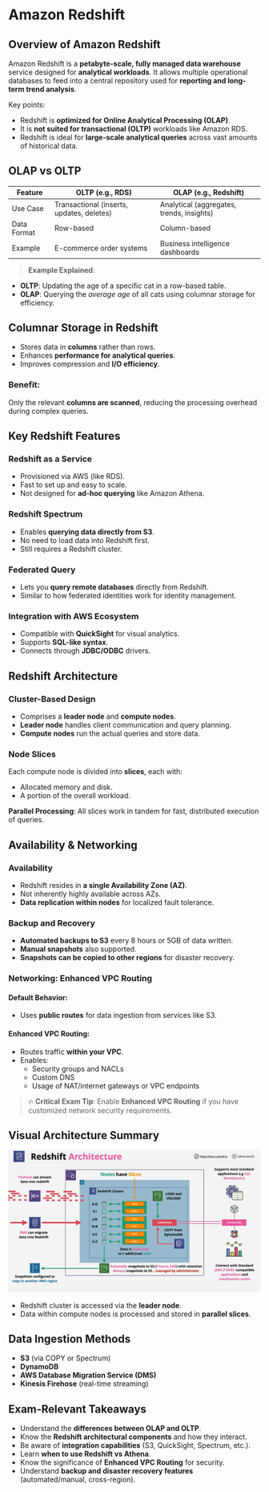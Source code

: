 # Amazon Redshift

## Overview of Amazon Redshift

Amazon Redshift is a **petabyte-scale, fully managed data warehouse** service designed for **analytical workloads**. It allows multiple operational databases to feed into a central repository used for **reporting and long-term trend analysis**.

Key points:

- Redshift is **optimized for Online Analytical Processing (OLAP)**.
- It is **not suited for transactional (OLTP)** workloads like Amazon RDS.
- Redshift is ideal for **large-scale analytical queries** across vast amounts of historical data.

## OLAP vs OLTP

| Feature     | OLTP (e.g., RDS)                          | OLAP (e.g., Redshift)                     |
| ----------- | ----------------------------------------- | ----------------------------------------- |
| Use Case    | Transactional (inserts, updates, deletes) | Analytical (aggregates, trends, insights) |
| Data Format | Row-based                                 | Column-based                              |
| Example     | E-commerce order systems                  | Business intelligence dashboards          |

> **Example Explained**:

- **OLTP**: Updating the age of a specific cat in a row-based table.
- **OLAP**: Querying the _average age_ of all cats using columnar storage for efficiency.

## Columnar Storage in Redshift

- Stores data in **columns** rather than rows.
- Enhances **performance for analytical queries**.
- Improves compression and **I/O efficiency**.

### Benefit:

Only the relevant **columns are scanned**, reducing the processing overhead during complex queries.

## Key Redshift Features

### Redshift as a Service

- Provisioned via AWS (like RDS).
- Fast to set up and easy to scale.
- Not designed for **ad-hoc querying** like Amazon Athena.

### Redshift Spectrum

- Enables **querying data directly from S3**.
- No need to load data into Redshift first.
- Still requires a Redshift cluster.

### Federated Query

- Lets you **query remote databases** directly from Redshift.
- Similar to how federated identities work for identity management.

### Integration with AWS Ecosystem

- Compatible with **QuickSight** for visual analytics.
- Supports **SQL-like syntax**.
- Connects through **JDBC/ODBC** drivers.

## Redshift Architecture

### Cluster-Based Design

- Comprises a **leader node** and **compute nodes**.
- **Leader node** handles client communication and query planning.
- **Compute nodes** run the actual queries and store data.

### Node Slices

Each compute node is divided into **slices**, each with:

- Allocated memory and disk.
- A portion of the overall workload.

**Parallel Processing**: All slices work in tandem for fast, distributed execution of queries.

## Availability & Networking

### Availability

- Redshift resides in **a single Availability Zone (AZ)**.
- Not inherently highly available across AZs.
- **Data replication within nodes** for localized fault tolerance.

### Backup and Recovery

- **Automated backups to S3** every 8 hours or 5GB of data written.
- **Manual snapshots** also supported.
- **Snapshots can be copied to other regions** for disaster recovery.

### Networking: Enhanced VPC Routing

#### Default Behavior:

- Uses **public routes** for data ingestion from services like S3.

#### Enhanced VPC Routing:

- Routes traffic **within your VPC**.
- Enables:
  - Security groups and NACLs
  - Custom DNS
  - Usage of NAT/internet gateways or VPC endpoints

> 🔥 **Critical Exam Tip**: Enable **Enhanced VPC Routing** if you have customized network security requirements.

## Visual Architecture Summary

![alt text](image-18.png)

- Redshift cluster is accessed via the **leader node**.
- Data within compute nodes is processed and stored in **parallel slices**.

## Data Ingestion Methods

- **S3** (via COPY or Spectrum)
- **DynamoDB**
- **AWS Database Migration Service (DMS)**
- **Kinesis Firehose** (real-time streaming)

## Exam-Relevant Takeaways

- Understand the **differences between OLAP and OLTP**.
- Know the **Redshift architectural components** and how they interact.
- Be aware of **integration capabilities** (S3, QuickSight, Spectrum, etc.).
- Learn **when to use Redshift vs Athena**.
- Know the significance of **Enhanced VPC Routing** for security.
- Understand **backup and disaster recovery features** (automated/manual, cross-region).
